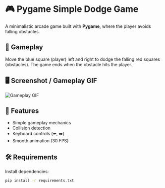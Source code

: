 # 🎮 Pygame Simple Dodge Game

A minimalistic arcade game built with **Pygame**, where the player avoids falling obstacles.  

## 🚀 Gameplay

Move the blue square (player) left and right to dodge the falling red squares (obstacles). The game ends when the obstacle hits the player.

## 🖥️ Screenshot / Gameplay GIF

![Gameplay GIF](assets/balls1.gif)

## 🎯 Features

- Simple gameplay mechanics
- Collision detection
- Keyboard controls (⬅️, ➡️)
- Smooth animation (30 FPS)

## 🛠️ Requirements

Install dependencies:

```sh
pip install -r requirements.txt
